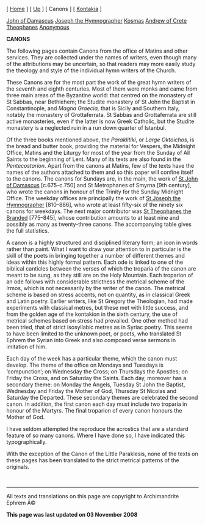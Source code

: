 \[ [Home](index.md) \] \[ [Up](songsof.md) \] \[ Canons \] \[ [Kontakia](kontakia.md) \]

[John of Damascus](john-dam.md)
[Joseph the Hymnographer](jo-hym.md)
[Kosmas](kosmas.md)
[Andrew of Crete](and-crete.md)
[Theophanes](theophan.md)
[Anonymous](anonymou.md)

**CANONS**

The following pages contain Canons from the office of Matins and other services. They are collected under the names of writers, even though many of the attributions may be uncertain, so that readers may more easily study the theology and style of the individual hymn writers of the Church.

These Canons are for the most part the work of the great hymn writers of the seventh and eighth centuries. Most of them were monks and came from three main areas of the Byzantine world: that centred on the monastery of St Sabbas, near Bethlehem; the Studite monastery of St John the Baptist in Constantinople, and *Magna Graecia,* that is Sicily and Southern Italy, notably the monastery of Grottaferrata. St Sabbas and Grottaferrata are still active monasteries, even if the latter is now Greek Catholic, but the Studite monastery is a neglected ruin in a run down quarter of Istanbul.

Of the three books mentioned above, the *Paraklitiki*, or *Large Oktoichos*, is the bread and butter book, providing the material for Vespers, the Midnight Office, Matins and the Liturgy for most of the year from the Sunday of All Saints to the beginning of Lent. Many of its texts are also found in the *Pentecostarion*. Apart from the canons at Matins, few of the texts have the names of the authors attached to them and so this paper will confine itself to the canons. The canons for Sundays are, in the main, the work of [St John of Damascus](john-dam.md) \[c.675–c.750\] and St Metrophanes of Smyrna \[9th century\], who wrote the canons in honour of the Trinity for the Sunday Midnight Office. The weekday offices are principally the work of [St Joseph the Hymnographer](jo-hym.md) \[810–886\], who wrote at least fifty-six of the ninety six canons for weekdays. The next major contributor was [St Theophanes the Branded](theophan.md) \[775–845\], whose contribution amounts to at least nine and possibly as many as twenty-three canons. The accompanying table gives the full statistics.

A canon is a highly structured and disciplined literary form; an icon in words rather than paint. What I want to draw your attention to in particular is the skill of the poets in bringing together a number of different themes and ideas within this highly formal pattern. Each ode is linked to one of the biblical canticles between the verses of which the troparia of the canon are meant to be sung, as they still are on the Holy Mountain. Each troparion of an ode follows with considerable strictness the metrical scheme of the Irmos, which is not necessarily by the writer of the canon. The metrical scheme is based on stress accents, not on quantity, as in classical Greek and Latin poetry. Earlier writers, like St Gregory the Theologian, had made experiments with classical metres, but these met with little success, and from the golden age of the kontakion in the sixth century, the use of metrical schemes based on stress had prevailed. One other method had been tried, that of strict isosyllabic metres as in Syriac poetry. This seems to have been limited to the unknown poet, or poets, who translated St Ephrem the Syrian into Greek and also composed verse sermons in imitation of him.

Each day of the week has a particular theme, which the canon must develop. The theme of the office on Mondays and Tuesdays is ‘compunction’; on Wednesday the Cross; on Thursdays the Apostles; on Friday the Cross, and on Saturday the Saints. Each day, moreover has a secondary theme: on Monday the Angels, Tuesday St John the Baptist, Wednesday and Friday the Mother of God, Thursday St Nicolas and Saturday the Departed. These secondary themes are celebrated the second canon. In addition, the first canon each day must include two troparia in honour of the Martyrs. The final troparion of every canon honours the Mother of God.

I have seldom attempted the reproduce the acrostics that are a standard feature of so many canons. Where I have done so, I have indicated this typographically.

With the exception of the Canon of the Little Paraklesis, none of the texts on these pages has been translated to the strict metrical patterns of the originals.

 

------------------------------------------------------------------------

All texts and translations on this page are copyright to
Archimandrite Ephrem Â©

**This page was last updated on 03 November 2008**

